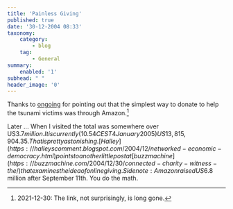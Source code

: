 ```yaml
---
title: 'Painless Giving'
published: true
date: '30-12-2004 08:33'
taxonomy:
    category:
        - blog
    tag:
        - General
summary:
    enabled: '1'
subhead: " "
header_image: '0'
---
```


Thanks to [ongoing](http://www.tbray.org/ongoing/When/200x/2004/12/29/TsunamiRelief) for pointing out that the simplest way to donate to help the tsunami victims was through Amazon.[^1]

Later ... When I visited the total was somewhere over US$3.7 million. It is currently (10.54 CEST 4 January 2005) US$$13,815,904.35. That is pretty astonishing. [Halley](https://halleyscomment.blogspot.com/2004/12/networked-economic-democracy.html) points to another little post at [buzzmachine](https://buzzmachine.com/2004/12/30/connected-charity-witness-the/) that examines the idea of online giving. Side note: Amazon raised US$6.8 million after September 11th. You do the math.

[^1]: 2021-12-30: The link, not surprisingly, is long gone.
